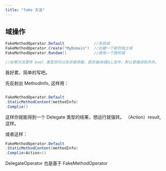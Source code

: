 ```yaml
---
title: "fake 方法"
---
```


## 域操作

```cs
FakeMethodOperator.Default             //系统域
FakeMethodOperator.Create("MyDomain")  //创建一个新的独立域
FakeMethodOperator.Random()            //使用一个随机域

//如果方法里传 bool 类型则可以告诉编译器，是否编译成DLL文件，默认是编译到内存。
```

我好累，简单的写吧。

先反射出 MethodInfo, 这样用：

```cs

FakeMethodOperator.Default
.StaticMethodContent(methodInfo)
.Complie()
```

这样你就能得到一个 Delegate 类型的结果，想运行就强转。 （Action）result,这样。

或者这样：

```cs
FakeMethodOperator.Default
.StaticMethodContent(methodInfo)
.Complie<Action>()
```

DelegateOperator 也是基于 FakeMethodOperator
